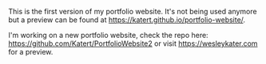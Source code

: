 This is the first version of my portfolio website. It's not being used anymore but a preview can be found at https://katert.github.io/portfolio-website/.

I'm working on a new portfolio website, check the repo here: https://github.com/Katert/PortfolioWebsite2 or visit https://wesleykater.com for a preview. 
